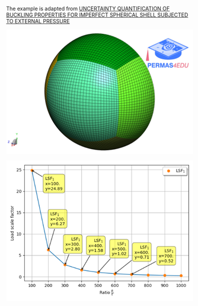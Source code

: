 The example is adapted from [UNCERTAINTY QUANTIFICATION OF BUCKLING PROPERTIES FOR IMPERFECT SPHERICAL SHELL SUBJECTED TO EXTERNAL PRESSURE](http://dx.doi.org/10.55579/jaec.202591.477)

![Hemisphere](hemisphere.png)

![Load scale factors](Load_scale_factors.png)
